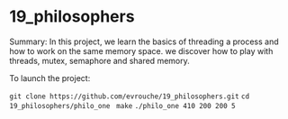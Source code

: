 # 19_philosophers

Summary: In this project, we learn the basics of threading a process and how to
work on the same memory space. we discover how to play with threads, mutex, semaphore and shared memory.

To launch the project:

```git clone https://github.com/evrouche/19_philosophers.git```
```cd 19_philosophers/philo_one ```
```make```
```./philo_one 410 200 200 5```